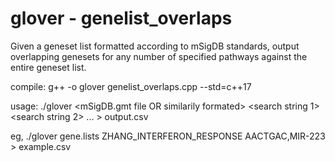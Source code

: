 # glover - genelist_overlaps

Given a geneset list formatted according to mSigDB standards, output overlapping genesets for any number of specified pathways against the entire geneset list.

compile: g++ -o glover genelist_overlaps.cpp --std=c++17

usage: ./glover <mSigDB.gmt file OR similarily formated> <search string 1> <search string 2> ... > output.csv

eg, ./glover gene.lists ZHANG_INTERFERON_RESPONSE AACTGAC,MIR-223 > example.csv

